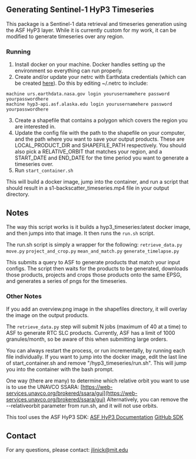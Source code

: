 
## Generating Sentinel-1 HyP3 Timeseries

This package is a Sentinel-1 data retrieval and timeseries generation using the ASF HyP3 layer. While it is currently custom for my work, it can be modified to generate timeseries over any region.

### Running

 1. Install docker on your machine. Docker handles setting up the environment so everything can run properly.
 2. Create and/or update your netrc with Earthdata credentials (which can be created [here](https://urs.earthdata.nasa.gov)). Do this by editing ~/.netrc to include: 
```
machine urs.earthdata.nasa.gov login yourusernamehere password yourpasswordhere
machine hyp3-api.asf.alaska.edu login yourusernamehere password yourpasswordhere
```
 3. Create a shapefile that contains a polygon which covers the region you are interested in.
 4. Update the config file with the path to the shapefile on your computer, and the path where you want to save your output products. These are LOCAL_PRODUCT_DIR and SHAPEFILE_PATH respectively. You should also pick a RELATIVE_ORBIT that matches your region, and a START_DATE and END_DATE for the time period you want to generate a timeseries over. 
 5.  Run `start_container.sh`

This will build a docker image, jump into the container, and run a script that should result in a s1-backscatter_timeseries.mp4 file in your output directory.


## Notes

The way this script works is it builds a hyp3_timeseries:latest docker image, and then jumps into that image. It then runs the `run.sh` script.

The run.sh script is simply a wrapper for the following:
`retrieve_data.py`
`move.py`
`project_and_crop.py`
`mean_and_match.py`
`generate_timelapse.py`

This submits a query to ASF to generate products that match your input configs. The script then waits for the products to be generated, downloads those products, projects and crops those products onto the same EPSG, and generates a series of pngs for the timeseries.


### Other Notes

If you add an overview.png image in the shapefiles directory, it will overlay the image on the output products.

The `retrieve_data.py` step will submit N jobs (maximum of 40 at a time) to ASF to generate RTC SLC products. Currently, ASF has a limit of 1000 granules/month, so be aware of this when submitting large orders.

You can always restart the process, or run incrementally, by running each file individually. If you want to jump into the docker image, edit the last line of start_container.sh and remove "/hyp3_timeseries/run.sh". This will jump you into the container with the bash prompt.

One way (there are many) to determine which relative orbit you want to use is to use the UNAVCO SSARA: [https://web-services.unavco.org/brokered/ssara/gui](https://web-services.unavco.org/brokered/ssara/gui) Alternatively, you can remove the --relativeorbit parameter from run.sh, and it will not use orbits.

This tool uses the ASF HyP3 SDK: [ASF HyP3 Documentation](https://hyp3-docs.asf.alaska.edu/using/sdk/) [GitHub SDK](https://github.com/ASFHyP3/hyp3-sdk/tree/main)

## Contact

For any questions, please contact:
jlinick@mit.edu
